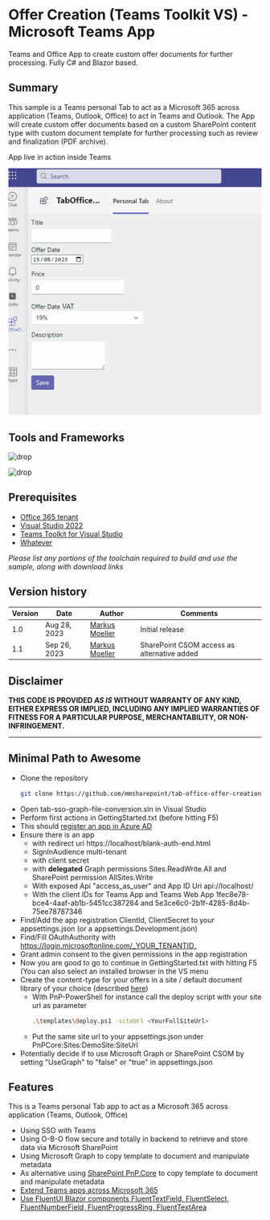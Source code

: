 # Offer Creation (Teams Toolkit VS) - Microsoft Teams App

Teams and Office App to create custom offer documents for further processing. Fully C# and Blazor based.

## Summary

This sample is a Teams personal Tab to act as a Microsoft 365 across application (Teams, Outlook, Office) to act in Teams and Outlook. The App will create custom offer documents based on a custom SharePoint content type with custom document template for further processing such as review and finalization (PDF archive).

App live in action inside Teams

![App live in action inside Teams](assets/01OfferCreationInAction.gif)

## Tools and Frameworks

![drop](https://img.shields.io/badge/Teams&nbsp;Toolkit&nbsp;for&nbsp;VS&nbsp;Code-17.7-green.svg)


![drop](https://img.shields.io/badge/Visual&nbsp;Studiot&nbsp;2022&nbsp;Community&nbsp;Edition-17.7-green.svg)


## Prerequisites

* [Office 365 tenant](https://dev.office.com/sharepoint/docs/spfx/set-up-your-development-environment)
* [Visual Studio 2022](https://visualstudio.microsoft.com/vs/community/)
* [Teams Toolkit for Visual Studio](https://learn.microsoft.com/en-us/microsoftteams/platform/toolkit/toolkit-v4/teams-toolkit-fundamentals-vs?pivots=visual-studio-v17-7&WT.mc_id=M365-MVP-5004617)
* [Whatever](#)

_Please list any portions of the toolchain required to build and use the sample, along with download links_

## Version history

Version|Date|Author|Comments
-------|----|----|--------
1.0|Aug 28, 2023|[Markus Moeller](https://twitter.com/moeller2_0)|Initial release
1.1|Sep 26, 2023|[Markus Moeller](https://twitter.com/moeller2_0)|SharePoint CSOM access as alternative added


## Disclaimer

**THIS CODE IS PROVIDED *AS IS* WITHOUT WARRANTY OF ANY KIND, EITHER EXPRESS OR IMPLIED, INCLUDING ANY IMPLIED WARRANTIES OF FITNESS FOR A PARTICULAR PURPOSE, MERCHANTABILITY, OR NON-INFRINGEMENT.**

---

## Minimal Path to Awesome

- Clone the repository
    ```bash
    git clone https://github.com/mmsharepoint/tab-office-offer-creation-csharp.git
- Open tab-sso-graph-file-conversion.sln in Visual Studio
- Perform first actions in GettingStarted.txt (before hitting F5)
- This should [register an app in Azure AD](https://learn.microsoft.com/en-us/microsoftteams/platform/toolkit/add-single-sign-on?pivots=visual-studio&WT.mc_id=M365-MVP-5004617#add-sso-to-teams-app-for-visual-studio)
- Ensure there is an app 
  - with redirect uri https://localhost/blank-auth-end.html
  - SignInAudience multi-tenant
  - with client secret
  - with **delegated** Graph permissions Sites.ReadWrite.All and SharePoint permission AllSites.Write
  - With exposed Api "access_as_user" and App ID Uri api://localhost/<App ID>
  - With the client IDs for Teams App and Teams Web App 1fec8e78-bce4-4aaf-ab1b-5451cc387264 and 5e3ce6c0-2b1f-4285-8d4b-75ee78787346
- Find/Add the app registration ClientId, ClientSecret to your appsettings.json (or a appsettings.Development.json)
- Find/Fill OAuthAuthority with https://login.microsoftonline.com/_YOUR_TENANTID_
- Grant admin consent to the given permissions in the app registration
- Now you are good to go to continue in GettingStarted.txt with hitting F5 (You can also select an installed browser in the VS menu
- Create the content-type for your offers in a site / default document library of your choice (described [here](https://mmsharepoint.wordpress.com/2022/11/22/modern-sharepoint-content-type-publishing-manually-or-automated-pnp/))
    - With PnP-PowerShell for instance call the deploy script with your site url as parameter
        ```bash
        .\templates\deploy.ps1 -siteUrl <YourFullSiteUrl>
    
    - Put the same site url to your appsettings.json under PnPCore:Sites:DemoSite:SiteUrl
- Potentially decide if to use Microsoft Graph or SharePoint CSOM by setting "UseGraph" to "false" or "true" in appsettings.json


## Features

This is a Teams personal Tab app to act as a Microsoft 365 across application (Teams, Outlook, Office)
* Using SSO with Teams 
* Using O-B-O flow secure and totally in backend to retrieve and store data via Microsoft SharePoint
* Using Microsoft Graph to copy template to document and manipulate metadata
* As alternative using [SharePoint PnP.Core](https://pnp.github.io/pnpcore/) to copy template to document and manipulate metadata
* [Extend Teams apps across Microsoft 365](https://docs.microsoft.com/en-us/microsoftteams/platform/m365-apps/overview?WT.mc_id=M365-MVP-5004617)
* [Use FluentUI Blazor components FluentTextField, FluentSelect, FluentNumberField, FluentProgressRing, FluentTextArea](https://fluentsite.z22.web.core.windows.net/)

